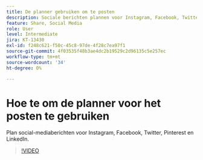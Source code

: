 ```yaml
---
title: De planner gebruiken om te posten
description: Sociale berichten plannen voor Instagram, Facebook, Twitter, Pinterest en LinkedIn
feature: Share, Social Media
role: User
level: Intermediate
jira: KT-13430
exl-id: f248c621-f50c-45c8-97de-4f28c7ea97f1
source-git-commit: 4f03535f48b3ae4dc2b19529c2d96135c5e257ec
workflow-type: tm+mt
source-wordcount: '34'
ht-degree: 0%

---
```


# Hoe te om de planner voor het posten te gebruiken

Plan social-mediaberichten voor Instagram, Facebook, Twitter, Pinterest en LinkedIn.

>[!VIDEO](https://video.tv.adobe.com/v/3420242?quality=12&learn=on&hidetitle=true)

